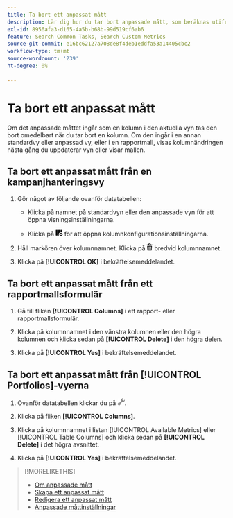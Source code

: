 ```yaml
---
title: Ta bort ett anpassat mått
description: Lär dig hur du tar bort anpassade mått, som beräknas utifrån standardvärden.
exl-id: 8956afa3-d165-4a5b-b68b-99d519cf6ab6
feature: Search Common Tasks, Search Custom Metrics
source-git-commit: e16bc62127a708de8f4deb1eddfa53a14405cbc2
workflow-type: tm+mt
source-wordcount: '239'
ht-degree: 0%

---
```


# Ta bort ett anpassat mått

Om det anpassade måttet ingår som en kolumn i den aktuella vyn tas den bort omedelbart när du tar bort en kolumn. Om den ingår i en annan standardvy eller anpassad vy, eller i en rapportmall, visas kolumnändringen nästa gång du uppdaterar vyn eller visar mallen.

## Ta bort ett anpassat mått från en kampanjhanteringsvy

1. Gör något av följande ovanför datatabellen:

   * Klicka på namnet på standardvyn eller den anpassade vyn för att öppna visningsinställningarna.

   * Klicka på ![Anpassade kolumner](/help/search-social-commerce/assets/custom-columns.png "Egna kolumner") för att öppna kolumnkonfigurationsinställningarna.

1. Håll markören över kolumnnamnet. Klicka på ![Ta bort](/help/search-social-commerce/assets/delete.png "Ta bort") bredvid kolumnnamnet.

1. Klicka på **[!UICONTROL OK]** i bekräftelsemeddelandet.

## Ta bort ett anpassat mått från ett rapportmallsformulär

1. Gå till fliken **[!UICONTROL Columns]** i ett rapport- eller rapportmallsformulär.

1. Klicka på kolumnnamnet i den vänstra kolumnen eller den högra kolumnen och klicka sedan på **[!UICONTROL Delete]** i den högra delen.

1. Klicka på **[!UICONTROL Yes]** i bekräftelsemeddelandet.

## Ta bort ett anpassat mått från [!UICONTROL Portfolios]-vyerna

1. Ovanför datatabellen klickar du på ![Redigera markerad vy](/help/search-social-commerce/assets/view-settings.png "Redigera markerad vy").

1. Klicka på fliken **[!UICONTROL Columns]**.

1. Klicka på kolumnnamnet i listan [!UICONTROL Available Metrics] eller [!UICONTROL Table Columns] och klicka sedan på **[!UICONTROL Delete]** i det högra avsnittet.

1. Klicka på **[!UICONTROL Yes]** i bekräftelsemeddelandet.

>[!MORELIKETHIS]
>
>* [Om anpassade mått](custom-metric-about.md)
>* [Skapa ett anpassat mått](custom-metric-create.md)
>* [Redigera ett anpassat mått](custom-metric-edit.md)
>* [Anpassade måttinställningar](custom-metric-settings.md)
